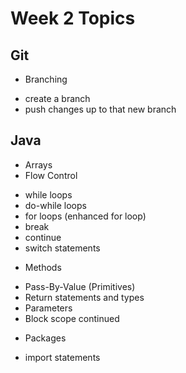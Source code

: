 # Week 2 Topics

## Git 
* Branching 
 - create a branch 
 - push changes up to that new branch 

## Java 
* Arrays
* Flow Control
 - while loops
 - do-while loops
 - for loops (enhanced for loop)
 - break
 - continue
 - switch statements
* Methods
 - Pass-By-Value (Primitives)
 - Return statements and types 
 - Parameters
 - Block scope continued
* Packages
 - import statements